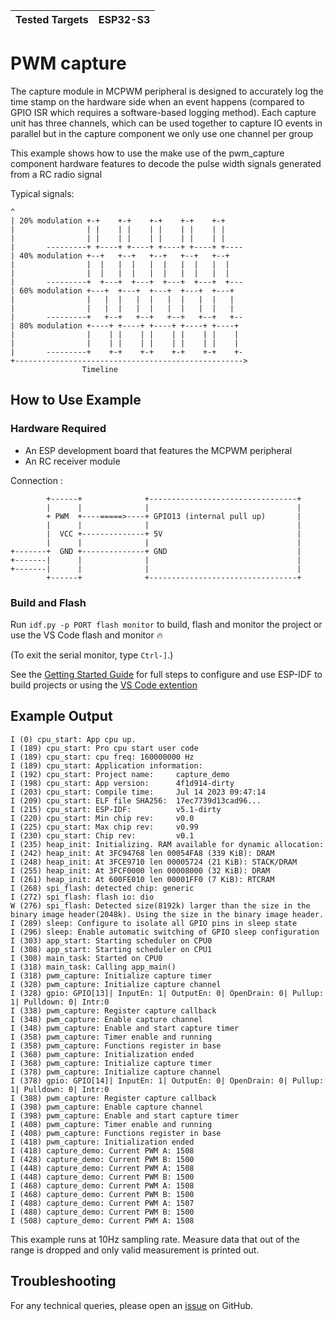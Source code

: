| Tested Targets | ESP32-S3 |
| -------------- | -------- |

# PWM capture

The capture module in MCPWM peripheral is designed to accurately log the time stamp on the hardware side when an event happens (compared to GPIO ISR which requires a software-based logging method). Each capture unit has three channels, which can be used together to capture IO events in parallel but in the capture component we only use one channel per group

This example shows how to use the make use of the pwm_capture component hardware features to decode the pulse width signals generated from a RC radio signal

Typical signals:

```
^
| 20% modulation +-+    +-+    +-+    +-+    +-+
|                | |    | |    | |    | |    | |
|                | |    | |    | |    | |    | |
|       ---------+ +----+ +----+ +----+ +----+ +----
| 40% modulation +--+   +--+   +--+   +--+   +--+
|                |  |   |  |   |  |   |  |   |  |
|                |  |   |  |   |  |   |  |   |  |
|       ---------+  +---+  +---+  +---+  +---+  +---
| 60% modulation +---+  +---+  +---+  +---+  +---+
|                |   |  |   |  |   |  |   |  |   |
|                |   |  |   |  |   |  |   |  |   |
|       ---------+   +--+   +--+   +--+   +--+   +--
| 80% modulation +----+ +----+ +----+ +----+ +----+
|                |    | |    | |    | |    | |    |
|                |    | |    | |    | |    | |    |
|       ---------+    +-+    +-+    +-+    +-+    +-
+--------------------------------------------------->
                Timeline
```

## How to Use Example

### Hardware Required

* An ESP development board that features the MCPWM peripheral
* An RC receiver module

Connection :

```
        +------+              +---------------------------------+
        |      |              |                                 |
        + PWM  +----=====>----+ GPIO13 (internal pull up)       |
        |      |              |                                 |
        |  VCC +--------------+ 5V                              |
        |      |              |                                 |
+-------+  GND +--------------+ GND                             |
+-------|      |              |                                 |
+-------|      |              |                                 |
        +------+              +---------------------------------+
```

### Build and Flash

Run `idf.py -p PORT flash monitor` to build, flash and monitor the project or use the VS Code flash and monitor 🔥

(To exit the serial monitor, type ``Ctrl-]``.)

See the [Getting Started Guide](https://docs.espressif.com/projects/esp-idf/en/latest/get-started/index.html) for full steps to configure and use ESP-IDF to build projects or using the [VS Code extention](https://github.com/espressif/vscode-esp-idf-extension/blob/master/docs/tutorial/basic_use.md)

## Example Output

```
I (0) cpu_start: App cpu up.
I (189) cpu_start: Pro cpu start user code
I (189) cpu_start: cpu freq: 160000000 Hz
I (189) cpu_start: Application information:
I (192) cpu_start: Project name:     capture_demo
I (198) cpu_start: App version:      4f1d914-dirty
I (203) cpu_start: Compile time:     Jul 14 2023 09:47:14
I (209) cpu_start: ELF file SHA256:  17ec7739d13cad96...
I (215) cpu_start: ESP-IDF:          v5.1-dirty
I (220) cpu_start: Min chip rev:     v0.0
I (225) cpu_start: Max chip rev:     v0.99 
I (230) cpu_start: Chip rev:         v0.1
I (235) heap_init: Initializing. RAM available for dynamic allocation:
I (242) heap_init: At 3FC94768 len 00054FA8 (339 KiB): DRAM
I (248) heap_init: At 3FCE9710 len 00005724 (21 KiB): STACK/DRAM
I (255) heap_init: At 3FCF0000 len 00008000 (32 KiB): DRAM
I (261) heap_init: At 600FE010 len 00001FF0 (7 KiB): RTCRAM
I (268) spi_flash: detected chip: generic
I (272) spi_flash: flash io: dio
W (276) spi_flash: Detected size(8192k) larger than the size in the binary image header(2048k). Using the size in the binary image header.
I (289) sleep: Configure to isolate all GPIO pins in sleep state
I (296) sleep: Enable automatic switching of GPIO sleep configuration
I (303) app_start: Starting scheduler on CPU0
I (308) app_start: Starting scheduler on CPU1
I (308) main_task: Started on CPU0
I (318) main_task: Calling app_main()
I (318) pwm_capture: Initialize capture timer
I (328) pwm_capture: Initialize capture channel
I (328) gpio: GPIO[13]| InputEn: 1| OutputEn: 0| OpenDrain: 0| Pullup: 1| Pulldown: 0| Intr:0 
I (338) pwm_capture: Register capture callback
I (348) pwm_capture: Enable capture channel
I (348) pwm_capture: Enable and start capture timer
I (358) pwm_capture: Timer enable and running
I (358) pwm_capture: Functions register in base
I (368) pwm_capture: Initialization ended
I (368) pwm_capture: Initialize capture timer
I (378) pwm_capture: Initialize capture channel
I (378) gpio: GPIO[14]| InputEn: 1| OutputEn: 0| OpenDrain: 0| Pullup: 1| Pulldown: 0| Intr:0 
I (388) pwm_capture: Register capture callback
I (398) pwm_capture: Enable capture channel
I (398) pwm_capture: Enable and start capture timer
I (408) pwm_capture: Timer enable and running
I (408) pwm_capture: Functions register in base
I (418) pwm_capture: Initialization ended
I (418) capture_demo: Current PWM A: 1508 
I (428) capture_demo: Current PWM B: 1500 
I (448) capture_demo: Current PWM A: 1508 
I (448) capture_demo: Current PWM B: 1500 
I (468) capture_demo: Current PWM A: 1508 
I (468) capture_demo: Current PWM B: 1500 
I (488) capture_demo: Current PWM A: 1507 
I (488) capture_demo: Current PWM B: 1500 
I (508) capture_demo: Current PWM A: 1508 

```

This example runs at 10Hz sampling rate. Measure data that out of the range is dropped and only valid measurement is printed out.

## Troubleshooting

For any technical queries, please open an [issue](https://github.com/smartflocks/ackermann-vehicle-esp/issues) on GitHub.